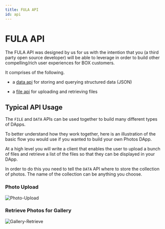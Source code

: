 ```yaml
---
title: FULA API
id: api
---
```

# FULA API

The FULA API was designed by us for us with the intention that you (a third party open source developer) will be able to leverage in order to build other compelling/rich user experiences for BOX customers.

It comprises of the following.

  * a [data api](./api/data.md) for storing and querying structured data (JSON)

  * a [file api](./api/file.md) for uploading and retrieving files

## Typical API Usage

The `FILE` and `DATA` APIs can be used together to build many different types of DApps.

To better understand how they work together, here is an illustration of the basic flow you would use if you wanted to build your own Photos DApp.

At a high level you will write a client that enables the user to upload a bunch of files and retrieve a list of the files so that they can be displayed in your DApp.

In order to do this you need to tell the `DATA` API where to store the collection of photos.  The name of the collection can be anything you choose.

### Photo Upload
![Photo-Upload](/diagrams/upload-photo.svg)

### Retrieve Photos for Gallery
![Gallery-Retrieve](/diagrams/retrieve-photo.svg)

